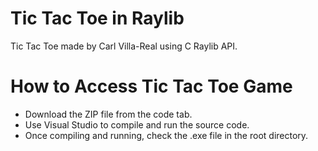 # Tic Tac Toe in Raylib

Tic Tac Toe made by Carl Villa-Real using C Raylib API.

# How to Access Tic Tac Toe Game

- Download the ZIP file from the code tab.
- Use Visual Studio to compile and run the source code.
- Once compiling and running, check the .exe file in the root directory.
